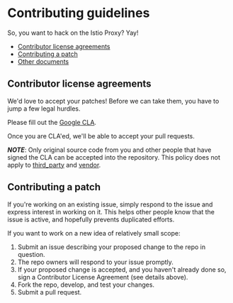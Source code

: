 # Contributing guidelines

So, you want to hack on the Istio Proxy? Yay!

- [Contributor license agreements](#contributor-license-agreements)
- [Contributing a patch](#contributing-a-patch)
- [Other documents](#other-documents)

## Contributor license agreements

We'd love to accept your patches! Before we can take them, you have to jump a
few legal hurdles.

Please fill out the [Google CLA](https://cla.developers.google.com).

Once you are CLA'ed, we'll be able to accept your pull requests.

***NOTE***: Only original source code from you and other people that have
signed the CLA can be accepted into the repository. This policy does not
apply to [third_party](third_party/) and [vendor](vendor/).

## Contributing a patch

If you're working on an existing issue, simply respond to the issue and express
interest in working on it. This helps other people know that the issue is
active, and hopefully prevents duplicated efforts.

If you want to work on a new idea of relatively small scope:

1. Submit an issue describing your proposed change to the repo in question.
1. The repo owners will respond to your issue promptly.
1. If your proposed change is accepted, and you haven't already done so, sign a
   Contributor License Agreement (see details above).
1. Fork the repo, develop, and test your changes.
1. Submit a pull request.
